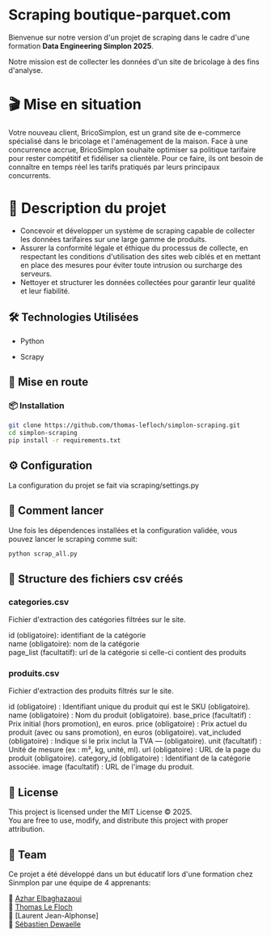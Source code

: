 # Scraping boutique-parquet.com

Bienvenue sur notre version d'un projet de scraping dans le cadre d'une formation **Data Engineering Simplon 2025**.

Notre mission est de collecter les données d'un site de bricolage à des fins d'analyse.


# 🎬 Mise en situation

Votre nouveau client, BricoSimplon, est un grand site de e-commerce spécialisé dans le bricolage et l'aménagement de la maison. Face à une concurrence accrue, BricoSimplon souhaite optimiser sa politique tarifaire pour rester compétitif et fidéliser sa clientèle. Pour ce faire, ils ont besoin de connaître en temps réel les tarifs pratiqués par leurs principaux concurrents.


# 📌 Description du projet

- Concevoir et développer un système de scraping capable de collecter les données tarifaires sur une large gamme de produits.
- Assurer la conformité légale et éthique du processus de collecte, en respectant les conditions d'utilisation des sites web ciblés et en mettant en place des mesures pour éviter toute intrusion ou surcharge des serveurs.
- Nettoyer et structurer les données collectées pour garantir leur qualité et leur fiabilité.


## 🛠️ Technologies Utilisées  
  
- Python
  
- Scrapy  


## 🚀 Mise en route  
  
### 📦 Installation  
  
```bash  
git clone https://github.com/thomas-lefloch/simplon-scraping.git
cd simplon-scraping
pip install -r requirements.txt
```

## ⚙️ Configuration

La configuration du projet se fait via scraping/settings.py


## 🧪 Comment lancer

Une fois les dépendences installées et la configuration validée, vous pouvez lancer le scraping comme suit:

```bash
python scrap_all.py 
```

## 🔢 Structure des fichiers csv créés

### categories.csv
Fichier d'extraction des catégories filtrées sur le site.

id (obligatoire): identifiant de la catégorie  
name (obligatoire): nom de la catégorie  
page_list (facultatif): url de la catégorie si celle-ci contient des produits  


### produits.csv
Fichier d'extraction des produits filtrés sur le site.

id (obligatoire) : Identifiant unique du produit qui est le SKU (obligatoire).
name (obligatoire) : Nom du produit (obligatoire).
base_price (facultatif) : Prix initial (hors promotion), en euros.
price (obligatoire) : Prix actuel du produit (avec ou sans promotion), en euros (obligatoire).
vat_included (obligatoire) : Indique si le prix inclut la TVA — (obligatoire).
unit (facultatif) : Unité de mesure (ex : m², kg, unité, ml).
url (obligatoire) : URL de la page du produit (obligatoire).
category_id (obligatoire) : Identifiant de la catégorie associée.
image (facultatif) : URL de l'image du produit.


## 📜 License

This project is licensed under the MIT License ©️ 2025.  
You are free to use, modify, and distribute this project with proper attribution.


## 👥 Team

Ce projet a été développé dans un but éducatif lors d'une formation chez Sinmplon par une équipe de 4 apprenants:

🔗 [Azhar Elbaghazaoui](https:github.com/Azhar-ELBAGHAZAOUI)  
🔗 [Thomas Le Floch](https://github.com/thomas-lefloch)  
🔗 [Laurent Jean-Alphonse]  
🔗 [Sébastien Dewaelle](https://github.com/cebdewaelle)  
